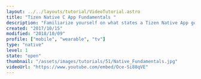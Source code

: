 ```yaml
---
layout: ../../layouts/tutorial/VideoTutorial.astro
title: "Tizen Native C App Fundamentals "
description: "Familiarize yourself on what states a Tizen Native App goes through from launch to its termination before you start developing your own. We discuss the basic states as an app moves from one to another."
created: "2017/10/15"
modified: "2018/10/09"
profile: ["mobile", "wearable", "tv"]
type: "native"
level: 1
state: "open"
thumbnail: "/assets/images/tutorials/51/Native_Fundamentals.jpg"
videoUrl: "https://www.youtube.com/embed/Oce-Si88qVE"
---
```

